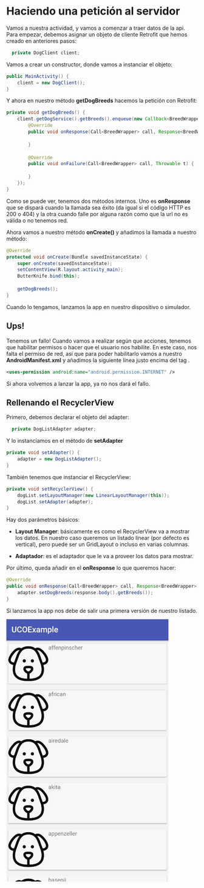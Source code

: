 # Haciendo una petición al servidor

Vamos a nuestra actividad, y vamos a comenzar a traer datos de la api. Para empezar, debemos asignar un objeto de cliente Retrofit que hemos creado en anteriores pasos:

```Java
  private DogClient client;
```

Vamos a crear un constructor, donde vamos a instanciar el objeto:

```Java
public MainActivity() {
    client = new DogClient();
}
```

Y ahora en nuestro método **getDogBreeds** hacemos la petición con Retrofit:

```Java
private void getDogBreeds() {
    client.getDogService().getBreeds().enqueue(new Callback<BreedWrapper>() {
        @Override
        public void onResponse(Call<BreedWrapper> call, Response<BreedWrapper> response) {

        }

        @Override
        public void onFailure(Call<BreedWrapper> call, Throwable t) {

        }
    });
}
```

Como se puede ver, tenemos dos métodos internos. Uno es **onResponse** que se dispará cuando la llamada sea éxito (da igual si el código HTTP es 200 o 404) y la otra cuando falle por alguna razón como que la url no es válida o no tenemos red.

Ahora vamos a nuestro método **onCreate()** y añadimos la llamada a nuestro método:

```Java
@Override
protected void onCreate(Bundle savedInstanceState) {
    super.onCreate(savedInstanceState);
    setContentView(R.layout.activity_main);
    ButterKnife.bind(this);

    getDogBreeds();
}
```

Cuando lo tengamos, lanzamos la app en nuestro dispositivo o simulador.

## Ups!

Tenemos un fallo! Cuando vamos a realizar según que acciones, tenemos que habilitar permisos o hacer que el usuario nos habilite. En este caso, nos falta el permiso de red, así que para poder habilitarlo vamos a nuestro **AndroidManifest.xml** y añadimos la siguiente línea justo encima del tag <application>.

```xml
<uses-permission android:name="android.permission.INTERNET" />
```

Si ahora volvemos a lanzar la app, ya no nos dará el fallo.

## Rellenando el RecyclerView

Primero, debemos declarar el objeto del adapter:

```Java
  private DogListAdapter adapter;
```

Y lo instanciamos en el método de **setAdapter**

```Java
private void setAdapter() {
    adapter = new DogListAdapter();
}
```

También tenemos que instanciar el RecyclerView:

```Java
private void setRecyclerView() {
    dogList.setLayoutManager(new LinearLayoutManager(this));
    dogList.setAdapter(adapter);
}
```

Hay dos parámetros básicos:

* **Layout Manager**: básicamente es como el RecyclerView va a mostrar los datos. En nuestro caso queremos un listado linear (por defecto es vertical), pero puede ser un GridLayout o incluso en varias columnas.

* **Adaptador**: es el adaptador que le va a proveer los datos para mostrar.

Por último, queda añadir en el **onResponse** lo que queremos hacer:

```Java
@Override
public void onResponse(Call<BreedWrapper> call, Response<BreedWrapper> response) {
    adapter.setDogBreeds(response.body().getBreeds());
}
```

Si lanzamos la app nos debe de salir una primera versión de nuestro listado.

![Screenshot](img/listado_1.png)
